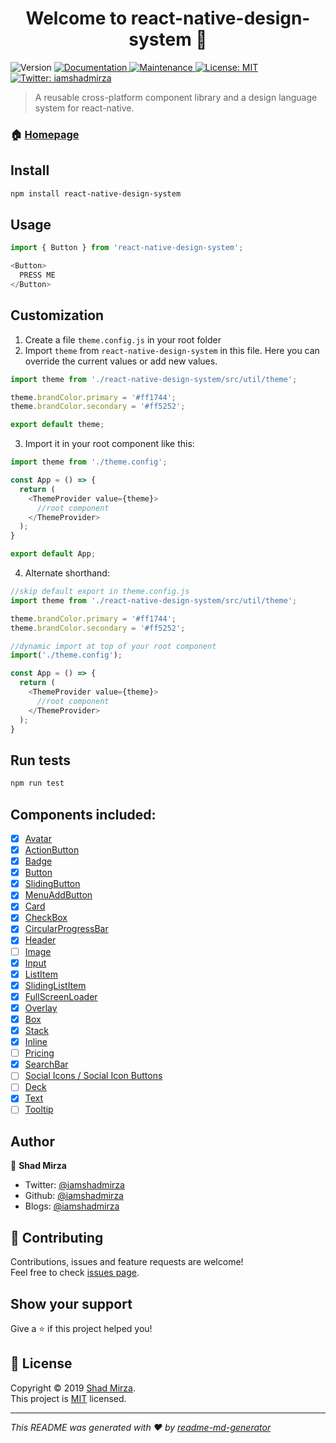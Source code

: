 <h1 align="center">Welcome to react-native-design-system 👋</h1>
<p>
  <img alt="Version" src="https://img.shields.io/badge/version-0.0.3-blue.svg?cacheSeconds=2592000" />
  <a href="https://github.com/iamshadmirza/react-native-design-system#readme">
    <img alt="Documentation" src="https://img.shields.io/badge/documentation-no-brightgreen.svg" target="_blank" />
  </a>
  <a href="https://github.com/iamshadmirza/react-native-design-system/graphs/commit-activity">
    <img alt="Maintenance" src="https://img.shields.io/badge/Maintained%3F-yes-green.svg" target="_blank" />
  </a>
  <a href="https://github.com/iamshadmirza/react-native-design-system/blob/master/LICENSE">
    <img alt="License: MIT" src="https://img.shields.io/badge/License-MIT-yellow.svg" target="_blank" />
  </a>
  <a href="https://twitter.com/iamshadmirza">
    <img alt="Twitter: iamshadmirza" src="https://img.shields.io/twitter/follow/iamshadmirza.svg?style=social" target="_blank" />
  </a>
</p>

> A reusable cross-platform component library and a design language system for react-native.

### 🏠 [Homepage](https://github.com/iamshadmirza/react-native-design-system#readme)

## Install

```sh
npm install react-native-design-system
```

## Usage

```javascript
import { Button } from 'react-native-design-system';

<Button>
  PRESS ME
</Button>

```

## Customization

1. Create a file `theme.config.js` in your root folder
2. Import `theme` from `react-native-design-system` in this file. Here you can override the current values or add new values. 
```js
import theme from './react-native-design-system/src/util/theme';

theme.brandColor.primary = '#ff1744';
theme.brandColor.secondary = '#ff5252';

export default theme;
```  
3. Import it in your root component like this:  
```js
import theme from './theme.config'; 

const App = () => {
  return (
    <ThemeProvider value={theme}>
      //root component
    </ThemeProvider>
  );
}

export default App;

```
4. Alternate shorthand:  
```javascript
//skip default export in theme.config.js
import theme from './react-native-design-system/src/util/theme';

theme.brandColor.primary = '#ff1744';
theme.brandColor.secondary = '#ff5252';
```
```js
//dynamic import at top of your root component
import('./theme.config');

const App = () => {
  return (
    <ThemeProvider value={theme}>
      //root component
    </ThemeProvider>
  );
}
```

## Run tests

```sh
npm run test
```

## Components included:

- [x] [Avatar](src/Avatar/Avatar.js)
- [x] [ActionButton](src/ActionButton/ActionButton.js)
- [x] [Badge](src/Badge/Badge.js)
- [x] [Button](src/Button/Button.js)
- [x] [SlidingButton](src/Button/SlidingButton.js)
- [x] [MenuAddButton](src/Button/MenuAddButton.js)
- [x] [Card](src/Card/Card.js)
- [x] [CheckBox](src/CheckBox/CheckBox.js)
- [x] [CircularProgressBar](src/CircularProgressBar/CircularProgressBar.js)
- [x] [Header](src/Header/Header.js)
- [ ] [Image](src/)
- [x] [Input](src/Input/Input.js)
- [x] [ListItem](src/ListItem/ListItem.js)
- [x] [SlidingListItem](src/SlidingListItem/SlidingListItem.js)
- [x] [FullScreenLoader](src/FullScreenLoader/FullScreenLoader.js)
- [x] [Overlay](src/Overlay/Overlay.js)
- [x] [Box](src/Box/Box.js)
- [x] [Stack](src/Stack/Stack.js)
- [x] [Inline](src/Inline/Inline.js)
- [ ] [Pricing](src/)
- [x] [SearchBar](src/SearchBar/SearchBar.js)
- [ ] [Social Icons / Social Icon Buttons](src/)
- [ ] [Deck](src/)
- [x] [Text](src/Text/Text.js)
- [ ] [Tooltip](src/)

## Author

👤 **Shad Mirza**

* Twitter: [@iamshadmirza](https://twitter.com/iamshadmirza)
* Github: [@iamshadmirza](https://github.com/iamshadmirza)
* Blogs: [@iamshadmirza](https://iamshadmirza.hashnode.dev)

## 🤝 Contributing

Contributions, issues and feature requests are welcome!<br />Feel free to check [issues page](https://github.com/iamshadmirza/react-native-design-system/issues).

## Show your support

Give a ⭐️ if this project helped you!

## 📝 License

Copyright © 2019 [Shad Mirza](https://github.com/iamshadmirza).<br />
This project is [MIT](https://github.com/iamshadmirza/react-native-design-system/blob/master/LICENSE) licensed.

***
_This README was generated with ❤️ by [readme-md-generator](https://github.com/kefranabg/readme-md-generator)_